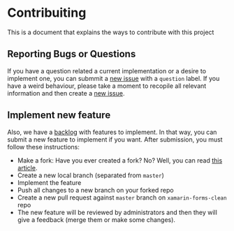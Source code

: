 # Contribuiting

This is a document that explains the ways to contribute with this project

## Reporting Bugs or Questions

If you have a question related a current implementation or a desire to implement one, you can submmit a [new issue](https://github.com/gonzalonm/xamarin-forms-clean/issues/new) with a `question` label.
If you have a weird behaviour, please take a moment to recopile all relevant information and then create a [new issue](https://github.com/gonzalonm/xamarin-forms-clean/issues/new).


## Implement new feature

Also, we have a [backlog](https://github.com/gonzalonm/xamarin-forms-clean/issues?q=is%3Aissue+is%3Aopen+label%3Aenhancement) with features to implement.
In that way, you can submit a new feature to implement if you want. After submission, you must follow these instructions:

- Make a fork: Have you ever created a fork? No? Well, you can read [this article](https://help.github.com/articles/fork-a-repo/).
- Create a new local branch (separated from `master`)
- Implement the feature
- Push all changes to a new branch on your forked repo
- Create a new pull request against `master` branch on `xamarin-forms-clean` repo
- The new feature will be reviewed by administrators and then they will give a feedback (merge them or make some changes).



